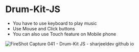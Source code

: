 # Drum-Kit-JS
- You have to use keyboard to play music
- Use Mouse and Click buttons
- You can also use Touch feature on Mobile phone

![FireShot Capture 041 - Drum-Kit JS - sharjeeldev github io](https://user-images.githubusercontent.com/61178058/77851396-6d6b6300-71f2-11ea-8386-c40e33b01fe8.png)


